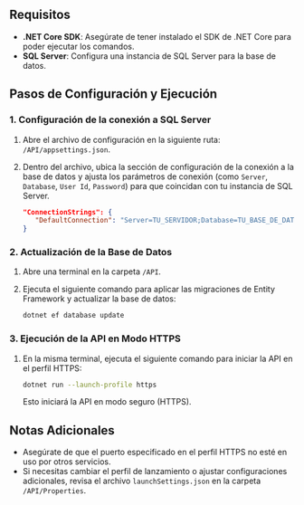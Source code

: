 ## Requisitos

- **.NET Core SDK**: Asegúrate de tener instalado el SDK de .NET Core para poder ejecutar los comandos.
- **SQL Server**: Configura una instancia de SQL Server para la base de datos.

## Pasos de Configuración y Ejecución

### 1. Configuración de la conexión a SQL Server

1. Abre el archivo de configuración en la siguiente ruta: `/API/appsettings.json`.
2. Dentro del archivo, ubica la sección de configuración de la conexión a la base de datos y ajusta los parámetros de conexión (como `Server`, `Database`, `User Id`, `Password`) para que coincidan con tu instancia de SQL Server.

   ```json
   "ConnectionStrings": {
      "DefaultConnection": "Server=TU_SERVIDOR;Database=TU_BASE_DE_DATOS;User Id=TU_USUARIO;Password=TU_CONTRASEÑA;"
   }
   ```

### 2. Actualización de la Base de Datos

1. Abre una terminal en la carpeta `/API`.
2. Ejecuta el siguiente comando para aplicar las migraciones de Entity Framework y actualizar la base de datos:

   ```bash
   dotnet ef database update
   ```

### 3. Ejecución de la API en Modo HTTPS

1. En la misma terminal, ejecuta el siguiente comando para iniciar la API en el perfil HTTPS:

   ```bash
   dotnet run --launch-profile https
   ```

   Esto iniciará la API en modo seguro (HTTPS).

## Notas Adicionales

- Asegúrate de que el puerto especificado en el perfil HTTPS no esté en uso por otros servicios.
- Si necesitas cambiar el perfil de lanzamiento o ajustar configuraciones adicionales, revisa el archivo `launchSettings.json` en la carpeta `/API/Properties`.
